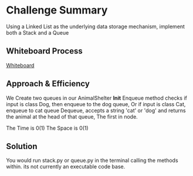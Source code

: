 # Challenge Summary
Using a Linked List as the underlying data storage mechanism, implement both a Stack and a Queue

## Whiteboard Process
[Whiteboard](docs/stack_queue_animal_shelter/StackQueueShelter.png)
## Approach & Efficiency
We Create two queues in our AnimalShelter __Init__
Enqueue method checks if input is class Dog, then enqueue to the dog queue, Or if input is class Cat, enqueue to cat queue
Dequeue, accepts a string 'cat' or 'dog' and returns the animal at the head of that queue, The first in node.

The Time is 0(1)
The Space is 0(1)

## Solution
You would run stack.py or queue.py in the terminal calling the methods within.
its not currently an executable code base.
